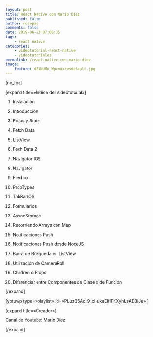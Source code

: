 ```yaml
---
layout: post
title: React Native con Mario Díez
published: false
author: rosepac
comments: false
date: 2019-06-23 07:06:35
tags:
    - react native
categories:
    - videotutorial-react-native
    - videotutoriales
permalink: /react-native-con-mario-diez
image:
    feature: d8iNUMn_Wpcmaxresdefault.jpg
---
```

[no_toc]
  
[expand title=&#187;Índice del Vídeotutorial&#187;]
  
1. Instalación
  
2. Introducción
  
3. Props y State
  
4. Fetch Data
  
5. ListView
  
6. Fech Data 2
  
7. Navigator IOS
  
8. Navigator
  
9. Flexbox
  
10. PropTypes
  
11. TabBarIOS
  
12. Formularios
  
13. AsyncStorage
  
14. Recorriendo Arrays con Map
  
15. Notificaciones Push
  
16. Notificaciones Push desde NodeJS
  
17. Barra de Búsqueda en ListView
  
18. Utilización de CameraRoll
  
19. Children o Props
  
20. Diferenciar entre Componentes de Clase o de Función
  
[/expand]

[yotuwp type=&#187;playlist&#187; id=&#187;PLuzQ5Ac\_9\_cI-ukaElfIFKXyhLsADBiJe&#187; ]

[expand title=&#187;Creador&#187;]
  
Canal de Youtube: Mario Díez
  
[/expand]